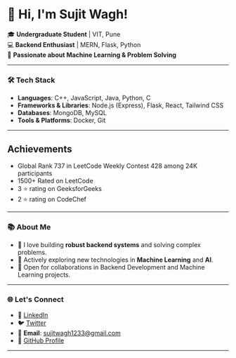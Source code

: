 # 👋 Hi, I'm Sujit Wagh!  

🎓 **Undergraduate Student** | VIT, Pune  
💻 **Backend Enthusiast** | MERN, Flask, Python  
🧠 **Passionate about Machine Learning & Problem Solving**

---

### 🛠️ Tech Stack
- **Languages**: C++, JavaScript, Java, Python, C
- **Frameworks & Libraries**: Node.js (Express), Flask, React, Tailwind CSS  
- **Databases**: MongoDB, MySQL  
- **Tools & Platforms**: Docker, Git 

---
## Achievements

- Global Rank 737 in LeetCode Weekly Contest 428 among 24K participants
- 1500+ Rated on LeetCode
- 3 ⭐ rating on GeeksforGeeks
- 2 ⭐ rating on CodeChef
---

### 📚 About Me  
- 🔧 I love building **robust backend systems** and solving complex problems.  
- 🌱 Actively exploring new technologies in **Machine Learning** and **AI**.  
- 💬 Open for collaborations in Backend Development and Machine Learning projects.  

---

### 🌐 Let's Connect  
- 💼 [LinkedIn](https://www.linkedin.com/in/sujitwagh9)  
- 🐦 [Twitter](https://x.com/IamSujitWagh)
- 📧 **Email**: sujitwagh1233@gmail.com  
- 🌟 [GitHub Profile](https://github.com/sujitwagh9)  

---
